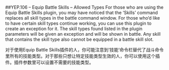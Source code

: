 ##YEP.106 – Equip Battle Skills – Allowed Types
For those who are using the Equip Battle Skills plugin, you may have noticed that the ‘Skills’ command replaces all skill types in the battle command window. For those who’d like to have certain skill types continue working, you can use this plugin to create an exception for it. The skill types found listed in the plugin parameters will be given an exception and will be shown in battle. Any skill that contains the skill type also cannot be equipped in a battle skill slot.

对于使用Equip Battle Skills插件的人，你可能注意到‘技能’命令栏替代了战斗命令里所有的技能类型。对于那些只想让特定技能类型生效的人，你可以使用这个插件。插件参数里可以设置不需要的技能类型。